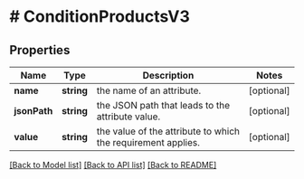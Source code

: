 # # ConditionProductsV3

## Properties

Name | Type | Description | Notes
------------ | ------------- | ------------- | -------------
**name** | **string** | the name of an attribute. | [optional]
**jsonPath** | **string** | the JSON path that leads to the attribute value. | [optional]
**value** | **string** | the value of the attribute to which the requirement applies. | [optional]

[[Back to Model list]](../../README.md#models) [[Back to API list]](../../README.md#endpoints) [[Back to README]](../../README.md)
